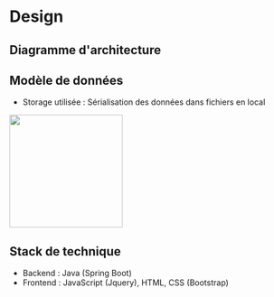 # Design

## Diagramme d'architecture




## Modèle de données

- Storage utilisée : Sérialisation des données dans fichiers en local

<img src="images/MCD.png" width="200"/>


## Stack de technique

- Backend : Java (Spring Boot)
- Frontend : JavaScript (Jquery), HTML, CSS (Bootstrap)
